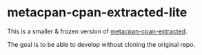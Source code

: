 # metacpan-cpan-extracted-lite

This is a smaller & frozen version of [metacpan-cpan-extracted](https://github.com/metacpan/metacpan-cpan-extracted).

The goal is to be able to develop without cloning the original repo.
